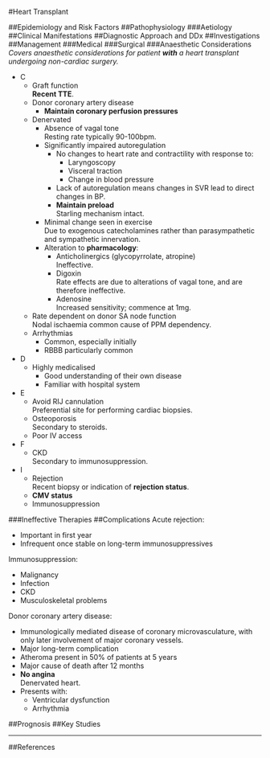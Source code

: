 #Heart Transplant

##Epidemiology and Risk Factors
##Pathophysiology
###Aetiology
##Clinical Manifestations
##Diagnostic Approach and DDx
##Investigations
##Management
###Medical
###Surgical
###Anaesthetic Considerations
*Covers anaesthetic considerations for patient **with** a heart transplant undergoing non-cardiac surgery.*



* C
	* Graft function  
	**Recent TTE**.
	* Donor coronary artery disease
		* **Maintain coronary perfusion pressures**
	* Denervated
		* Absence of vagal tone  
		Resting rate typically 90-100bpm.
		* Significantly impaired autoregulation  
			* No changes to heart rate and contractility with response to:
				* Laryngoscopy
				* Visceral traction
				* Change in blood pressure  
			* Lack of autoregulation means changes in SVR lead to direct changes in BP.
			* **Maintain preload**  
			Starling mechanism intact.
		* Minimal change seen in exercise  
		Due to exogenous catecholamines rather than parasympathetic and sympathetic innervation.
		* Alteration to **pharmacology**:
			* Anticholinergics (glycopyrrolate, atropine)  
			Ineffective.
			* Digoxin  
			Rate effects are due to alterations of vagal tone, and are therefore ineffective.
			* Adenosine  
			Increased sensitivity; commence at 1mg.
	* Rate dependent on donor SA node function  
	Nodal ischaemia common cause of PPM dependency.
	* Arrhythmias
		* Common, especially initially
		* RBBB particularly common
* D
	* Highly medicalised
		* Good understanding of their own disease
		* Familiar with hospital system
* E
	* Avoid RIJ cannulation  
	Preferential site for performing cardiac biopsies.
	* Osteoporosis  
	Secondary to steroids.
	* Poor IV access
* F
	* CKD  
	Secondary to immunosuppression.
* I
	* Rejection  
	Recent biopsy or indication of **rejection status**.
	* **CMV status**
	* Immunosuppression  


###Ineffective Therapies
##Complications
Acute rejection:
* Important in first year
* Infrequent once stable on long-term immunosuppressives


Immunosuppression:
* Malignancy
* Infection
* CKD
* Musculoskeletal problems

Donor coronary artery disease:
* Immunologically mediated disease of coronary microvasculature, with only later involvement of major coronary vessels.
* Major long-term complication
* Atheroma present in 50% of patients at 5 years
* Major cause of death after 12 months
* **No angina**  
Denervated heart.
* Presents with:
	* Ventricular dysfunction
	* Arrhythmia

##Prognosis
##Key Studies

---
##References
